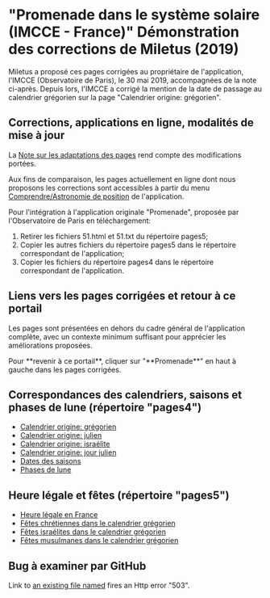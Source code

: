 # "Promenade dans le système solaire (IMCCE - France)" Démonstration des corrections de Miletus (2019)

<p> Miletus a proposé ces pages corrigées au propriétaire de l'application,
l'IMCCE (Observatoire de Paris), le 30 mai 2019, accompagnées de la note ci-après.
Depuis lors, l'IMCCE a corrigé la mention de la date de passage au calendrier grégorien sur la page "Calendrier origine: grégorien".
</p>
<h2>Corrections, applications en ligne, modalités de mise à jour</h2>
<p>La <a href="./2019-05-28_Notes_adaptations.html" target="_blank">Note sur les adaptations des pages</a>
rend compte des modifications portées.</p>
<p>Aux fins de comparaison, les pages actuellement en ligne dont nous proposons les corrections sont accessibles à partir
du menu <a href="https://promenade.imcce.fr/fr/pages2/216.html" target="_blank">Comprendre/Astronomie de position</a> de l'application.
<p>Pour l'intégration à l'application originale "Promenade", proposée par l'Observatoire de Paris en téléchargement:</p>
<ol>
	<li>Retirer les fichiers 51.html et 51.txt du répertoire pages5;</li>
	<li>Copier les autres fichiers du répertoire pages5 dans le répertoire correspondant de l'application;</li>
	<li>Copier les fichiers du répertoire pages4 dans le répertoire correspondant de l'application.</li>
</ol>
<h2>Liens vers les pages corrigées et retour à ce portail</h2>
<p>Les pages sont présentées en dehors du cadre général de l'application complète, avec un contexte minimum suffisant pour apprécier les améliorations proposées.</p>
<p>Pour **revenir à ce portail**, cliquer sur "**Promenade**" en haut à gauche dans les pages corrigées.</p>
<h2>Correspondances des calendriers, saisons et phases de lune (répertoire "pages4")</h2>
<ul>
	<li><a href="./428.html">Calendrier origine: grégorien </a></li>
	<li><a href="./429.html">Calendrier origine: julien </a></li>
	<li><a href="./432.html">Calendrier origine: israélite </a></li>
	<li><a href="./433.html">Calendrier origine: jour julien </a></li>
	<li><a href="./439.html">Dates des saisons </a></li>
	<li><a href="./441.html">Phases de lune </a></li>
</ul>
<h2>Heure légale et fêtes (répertoire "pages5")</h2>
<ul>
	<li><a href="./503n.html">Heure légale en France</a></li>
	<li><a href="./552.html">Fêtes chrétiennes dans le calendrier grégorien</a></li>
	<li><a href="./553.html">Fêtes israélites dans le calendrier grégorien</a></li>
	<li><a href="./554.html">Fêtes musulmanes dans le calendrier grégorien</a></li>
</ul>

<h2>Bug à examiner par GitHub</h2>
<p>Link to <a href="./503.html">an existing file named</a> fires an Http error "503".</p>

